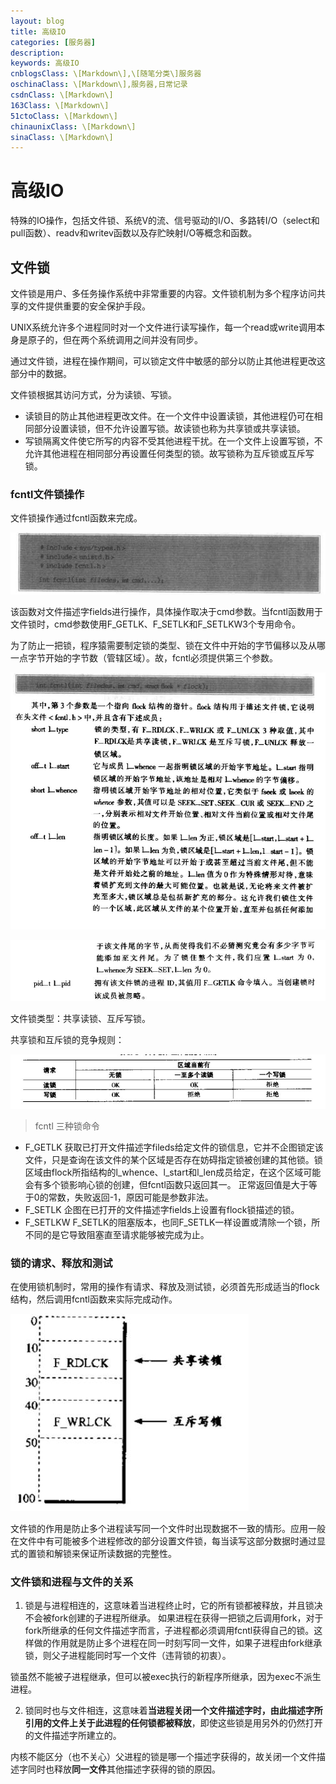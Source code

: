 ```yaml
---
layout: blog
title: 高级IO
categories: [服务器]
description:
keywords: 高级IO
cnblogsClass: \[Markdown\],\[随笔分类\]服务器
oschinaClass: \[Markdown\],服务器,日常记录
csdnClass: \[Markdown\]
163Class: \[Markdown\]
51ctoClass: \[Markdown\]
chinaunixClass: \[Markdown\]
sinaClass: \[Markdown\]
---
```

# 高级IO
特殊的IO操作，包括文件锁、系统V的流、信号驱动的I/O、多路转I/O（select和pull函数）、readv和writev函数以及存贮映射I/O等概念和函数。

## 文件锁
文件锁是用户、多任务操作系统中非常重要的内容。文件锁机制为多个程序访问共享的文件提供重要的安全保护手段。

UNIX系统允许多个进程同时对一个文件进行读写操作，每一个read或write调用本身是原子的，但在两个系统调用之间并没有同步。

通过文件锁，进程在操作期间，可以锁定文件中敏感的部分以防止其他进程更改这部分中的数据。

文件锁根据其访问方式，分为读锁、写锁。
- 读锁目的防止其他进程更改文件。在一个文件中设置读锁，其他进程仍可在相同部分设置读锁，但不允许设置写锁。故读锁也称为共享锁或共享读锁。
- 写锁隔离文件使它所写的内容不受其他进程干扰。在一个文件上设置写锁，不允许其他进程在相同部分再设置任何类型的锁。故写锁称为互斥锁或互斥写锁。

### fcntl文件锁操作
文件锁操作通过fcntl函数来完成。

![image](https://raw.githubusercontent.com/WalkingSun/WindBlog/gh-pages/images/blog/TIM截图20181219110619.jpg)

该函数对文件描述字fields进行操作，具体操作取决于cmd参数。当fcntl函数用于文件锁时，cmd参数使用F_GETLK、F_SETLK和F_SETLKW3个专用命令。

为了防止一把锁，程序猿需要制定锁的类型、锁在文件中开始的字节偏移以及从哪一点字节开始的字节数（管辖区域）。故，fcntl必须提供第三个参数。

![image](https://raw.githubusercontent.com/WalkingSun/WindBlog/gh-pages/images/blog/TIM截图20181219111802.jpg)

![image](https://raw.githubusercontent.com/WalkingSun/WindBlog/gh-pages/images/blog/TIM截图20181219111826.jpg)

文件锁类型：共享读锁、互斥写锁。

共享锁和互斥锁的竞争规则：

![image](https://raw.githubusercontent.com/WalkingSun/WindBlog/gh-pages/images/blog/TIM截图20181219112018.jpg)

> fcntl 三种锁命令

- F_GETLK 获取已打开文件描述字fileds给定文件的锁信息，它并不企图锁定该文件，只是查询在该文件的某个区域是否存在妨碍指定锁被创建的其他锁。锁区域由flock所指结构的l_whence、l_start和l_len成员给定，在这个区域可能会有多个锁影响心锁的创建，但fcntl函数只返回其一。
正常返回值是大于等于0的常数，失败返回-1，原因可能是参数非法。
- F_SETLK 企图在已打开的文件描述字fields上设置有flock锁描述的锁。
- F_SETLKW F_SETLK的阻塞版本，也同F_SETLK一样设置或清除一个锁，所不同的是它导致阻塞直至请求能够被完成为止。

### 锁的请求、释放和测试
在使用锁机制时，常用的操作有请求、释放及测试锁，必须首先形成适当的flock结构，然后调用fcntl函数来实际完成动作。

![image](https://raw.githubusercontent.com/WalkingSun/WindBlog/gh-pages/images/blog/TIM截图20181220113000.jpg)

文件锁的作用是防止多个进程读写同一个文件时出现数据不一致的情形。应用一般在文件中有可能被多个进程修改的部分设置文件锁，每当读写这部分数据时通过显式的置锁和解锁来保证所读数据的完整性。

### 文件锁和进程与文件的关系
1. 锁是与进程相连的，这意味着当进程终止时，它的所有锁都被释放，并且锁决不会被fork创建的子进程所继承。
如果进程在获得一把锁之后调用fork，对于fork所继承的任何文件描述字而言，子进程都必须调用fcntl获得自己的锁。这样做的作用就是防止多个进程在同一时刻写同一文件，如果子进程由fork继承锁，则父子进程能同时写一个文件（违背锁的初衷）。

锁虽然不能被子进程继承，但可以被exec执行的新程序所继承，因为exec不派生进程。

2. 锁同时也与文件相连，这意味着**当进程关闭一个文件描述字时，由此描述字所引用的文件上关于此进程的任何锁都被释放**，即使这些锁是用另外的仍然打开的文件描述字所建立的。

内核不能区分（也不关心）父进程的锁是哪一个描述字获得的，故关闭一个文件描述字同时也释放**同一文件**其他描述字获得的锁的原因。

<!-- ### 死锁 -->